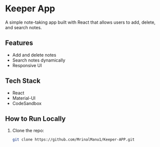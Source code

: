 # Keeper App 

A simple note-taking app built with React that allows users to add, delete, and search notes.

##  Features
- Add and delete notes
- Search notes dynamically
- Responsive UI

##  Tech Stack
- React
- Material-UI
- CodeSandbox

##  How to Run Locally
1. Clone the repo:
   ```sh
   git clone https://github.com/MrinalManu1/Keeper-APP.git